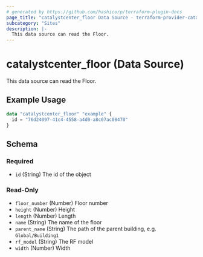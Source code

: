 ```yaml
---
# generated by https://github.com/hashicorp/terraform-plugin-docs
page_title: "catalystcenter_floor Data Source - terraform-provider-catalystcenter"
subcategory: "Sites"
description: |-
  This data source can read the Floor.
---
```


# catalystcenter_floor (Data Source)

This data source can read the Floor.

## Example Usage

```terraform
data "catalystcenter_floor" "example" {
  id = "76d24097-41c4-4558-a4d0-a8c07ac08470"
}
```

<!-- schema generated by tfplugindocs -->
## Schema

### Required

- `id` (String) The id of the object

### Read-Only

- `floor_number` (Number) Floor number
- `height` (Number) Height
- `length` (Number) Length
- `name` (String) The name of the floor
- `parent_name` (String) The path of the parent building, e.g. `Global/Building1`
- `rf_model` (String) The RF model
- `width` (Number) Width

